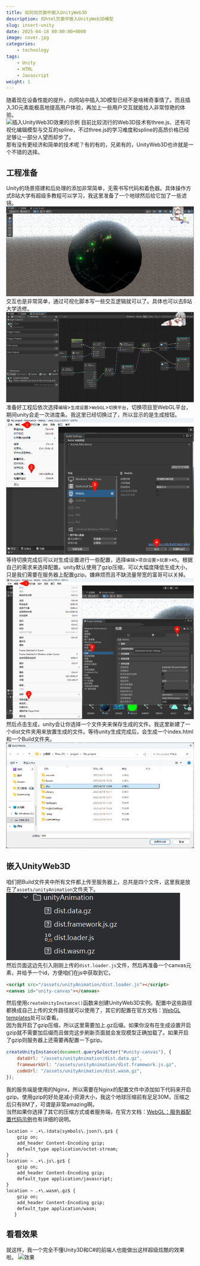 ```yaml
---
title: 如何向页面中嵌入UnityWeb3D
description: 向html页面中嵌入UnityWeb3D模型
slug: insert-unity
date: 2025-04-18 00:00:00+0000
image: cover.jpg
categories:
    - technology
tags:
    - Unity
    - HTML
    - Javascript
weight: 1
---
```

随着现在设备性能的提升，向网站中插入3D模型已经不是啥稀奇事情了。而且插入3D元素能极高地提高用户体验，再加上一些用户交互就能给人非常惊艳的体验。  
![插入UnityWeb3D效果的示例](1-1.gif)
目前比较流行的Web3D技术有three.js、还有可视化编辑模型与交互的spline，不过three.js的学习难度和spline的高昂价格已经足够让一部分人望而却步了。  
那有没有更经济和简单的技术呢？有的有的，兄弟有的，UnityWeb3D也许就是一个不错的选择。
## 工程准备
Unity的场景搭建和后处理的添加非常简单，无需书写代码和着色器。具体操作方式B站大学有超级多教程可以学习，我这里准备了一个地球然后给它加了一些滤镜。
![Unity场景](1-4.png)
交互也是非常简单，通过可视化脚本写一些交互逻辑就可以了。具体也可以去B站大学选修。  
![Unity交互](1-3.png)
准备好工程后依次选择`编辑`>`生成设置`>`WebGL`>`切换平台`，切换项目至WebGL平台，期间unity会走一次进度条。我这里已经切换过了，所以显示的是生成按钮。  
![构建设置](1-2.png)
等待切换完成后可以对生成设置进行一些配置，选择`编辑`>`项目设置`>`玩家`>`H5`。根据自己的需求来选择配置。unity默认使用了gzip压缩，可以大幅度降低生成大小，只是我们需要在服务器上配置gzip。嫌麻烦而且不缺流量带宽的富哥可以关掉。
![生成设置](1-6.png)  
然后点击生成，unity会让你选择一个文件夹来保存生成的文件。我这里新建了一个dist文件夹用来放置生成的文件。等待unity生成完成后，会生成一个index.html和一个Build文件夹。
![生成](1-5.png)
## 嵌入UnityWeb3D
咱们把Build文件夹中所有文件都上传至服务器上，总共是四个文件，这里我是放在了`assets/unityAnimation`文件夹下。 
![文件](2-1.png)   
然后页面这边先引入刚刚上传的`dist.loader.js`文件，然后再准备一个canvas元素，并给予一个id，方便咱们在js中获取到它。
```html
<script src="/assets/unityAnimation/dist.loader.js"></script>
<canvas id="unity-canvas"></canvas>
```
然后使用`createUnityInstance()`函数来创建UnityWeb3D实例。配置中这些路径都换成自己上传的文件路径就可以使用了，其它的配置在官方文档：[WebGL templates](https://docs.unity3d.com/cn/2021.3/Manual/webgl-templates.html#build_configuration)处可以查看。  
因为我开启了gzip压缩，所以这里需要加上.gz后缀。如果你没有在生成设置开启gzip就不需要加后缀而且做完这步刷新页面就会发现模型正确加载了。如果开启了gzip则服务器上还需要再配置一下gzip。
```js
createUnityInstance(document.querySelector("#unity-canvas"), {
    dataUrl: "/assets/unityAnimation/dist.data.gz",
    frameworkUrl: "/assets/unityAnimation/dist.framework.js.gz",
    codeUrl: "/assets/unityAnimation/dist.wasm.gz",
});
```
我的服务端是使用的Nginx，所以需要在Nginx的配置文件中添加如下代码来开启gzip。使用gzip的好处是减小资源大小，我这个地球压缩前有足足30M，压缩之后只有8M了，可谓是非常amazing啊。  
当然如果你选择了其它的压缩方式或者服务端，在官方文档：[WebGL：服务器配置代码示例](https://docs.unity3d.com/cn/2021.1/Manual/webgl-server-configuration-code-samples.html)也有详细的说明。
```nginx
location ~ .+\.(data|symbols\.json)\.gz$ {
    gzip on;
    add_header Content-Encoding gzip;
    default_type application/octet-stream;
}
location ~ .+\.js\.gz$ {
    gzip on;
    add_header Content-Encoding gzip;
    default_type application/javascript;
}
location ~ .+\.wasm\.gz$ {
    gzip on;
    add_header Content-Encoding gzip;
    default_type application/wasm;
   }
```
## 看看效果
就这样，我一个完全不懂Unity3D和C#的前端人也能做出这样超级炫酷的效果啦。
![效果](1-1.gif)
